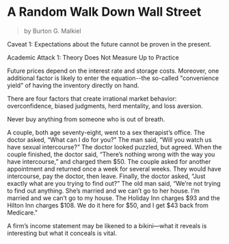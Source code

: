 # A Random Walk Down Wall Street
> by Burton G. Malkiel

Caveat 1: Expectations about the future cannot be proven in the present.

Academic Attack 1: Theory Does Not Measure Up to Practice

Future prices depend on the interest rate and storage costs. Moreover, one additional factor is likely to enter the equation--the so-called "convenience yield" of having the inventory directly on hand.

There are four factors that create irrational market behavior: overconfidence, biased judgments, herd mentality, and loss aversion.

Never buy anything from someone who is out of breath.

A couple, both age seventy-eight, went to a sex therapist’s office. The doctor asked, “What can I do for you?” The man said, “Will you watch us have sexual intercourse?” The doctor looked puzzled, but agreed. When the couple finished, the doctor said, “There’s nothing wrong with the way you have intercourse,” and charged them $50. The couple asked for another appointment and returned once a week for several weeks. They would have intercourse, pay the doctor, then leave. Finally, the doctor asked, “Just exactly what are you trying to find out?” The old man said, “We’re not trying to find out anything. She’s married and we can’t go to her house. I’m married and we can’t go to my house. The Holiday Inn charges $93 and the Hilton Inn charges $108. We do it here for $50, and I get $43 back from Medicare."

A firm’s income statement may be likened to a bikini—what it reveals is interesting but what it conceals is vital.